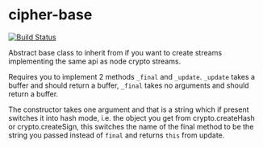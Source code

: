 cipher-base
===

[![Build Status](https://travis-ci.org/crypto-browserify/cipher-base.svg)](https://travis-ci.org/crypto-browserify/cipher-base)

Abstract base class to inherit from if you want to create streams implementing the same api as node crypto streams.

Requires you to implement 2 methods `_final` and `_update`. `_update` takes a buffer and should return a
buffer, `_final` takes no arguments and should return a buffer.

The constructor takes one argument and that is a string which if present switches it into hash mode, i.e. the object you
get from crypto.createHash or crypto.createSign, this switches the name of the final method to be the string you passed
instead of `final` and returns `this` from update.
